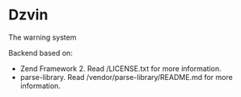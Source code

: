 Dzvin
=====

The warning system

Backend based on:
- Zend Framework 2. Read /LICENSE.txt for more information.
- parse-library. Read /vendor/parse-library/README.md for more information.